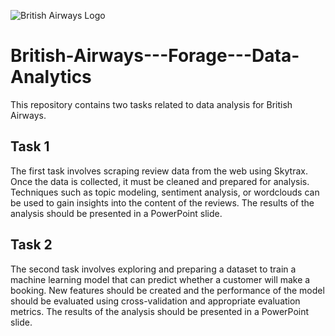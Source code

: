 ![British Airways Logo](https://wheelchairtravel.org/wp-content/uploads/2017/03/british-airways-logo.jpg)
# British-Airways---Forage---Data-Analytics

This repository contains two tasks related to data analysis for British Airways.

## Task 1

The first task involves scraping review data from the web using Skytrax. Once the data is collected, it must be cleaned and prepared for analysis. Techniques such as topic modeling, sentiment analysis, or wordclouds can be used to gain insights into the content of the reviews. The results of the analysis should be presented in a PowerPoint slide.

## Task 2

The second task involves exploring and preparing a dataset to train a machine learning model that can predict whether a customer will make a booking. New features should be created and the performance of the model should be evaluated using cross-validation and appropriate evaluation metrics. The results of the analysis should be presented in a PowerPoint slide.



